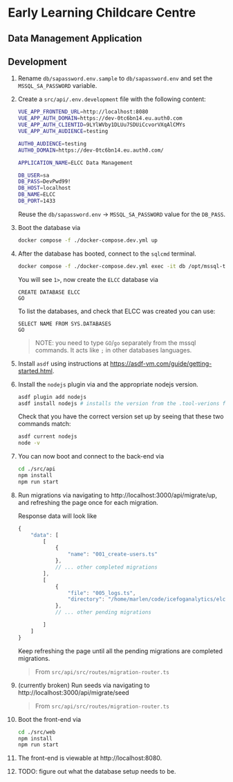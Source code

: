 # Early Learning Childcare Centre
## Data Management Application

## Development

1. Rename `db/sapassword.env.sample` to `db/sapassword.env` and set the `MSSQL_SA_PASSWORD` variable.

2. Create a `src/api/.env.development` file with the following content:

    ```bash
    VUE_APP_FRONTEND_URL=http://localhost:8080
    VUE_APP_AUTH_DOMAIN=https://dev-0tc6bn14.eu.auth0.com
    VUE_APP_AUTH_CLIENTID=9LYlWVby1DLUu7SDUiCcvorVXqAlCMYs
    VUE_APP_AUTH_AUDIENCE=testing

    AUTH0_AUDIENCE=testing
    AUTH0_DOMAIN=https://dev-0tc6bn14.eu.auth0.com/

    APPLICATION_NAME=ELCC Data Management

    DB_USER=sa
    DB_PASS=DevPwd99!
    DB_HOST=localhost
    DB_NAME=ELCC
    DB_PORT=1433
    ```

    Reuse the `db/sapassword.env` -> `MSSQL_SA_PASSWORD` value for the `DB_PASS`.

3. Boot the database via

    ```bash
    docker compose -f ./docker-compose.dev.yml up
    ```

4. After the database has booted, connect to the `sqlcmd` terminal.

    ```bash
    docker compose -f ./docker-compose.dev.yml exec -it db /opt/mssql-tools/bin/sqlcmd -S localhost -U sa -P DevPwd99!
    ```

    You will see `1>`, now create the `ELCC` database via
    ```mssql
    CREATE DATABASE ELCC
    GO
    ```

    To list the databases, and check that ELCC was created you can use:
    ```msql
    SELECT NAME FROM SYS.DATABASES
    GO
    ```

    > NOTE: you need to type `GO`/`go` separately from the mssql commands. It acts like `;` in other databases languages.

5. Install `asdf` using instructions at https://asdf-vm.com/guide/getting-started.html.

6. Install the `nodejs` plugin via and the appropriate nodejs version.

    ```bash
    asdf plugin add nodejs
    asdf install nodejs # installs the version from the .tool-verions file
    ```

    Check that you have the correct version set up by seeing that these two commands match:

    ```bash
    asdf current nodejs
    node -v
    ```

7. You can now boot and connect to the back-end via

    ```bash
    cd ./src/api
    npm install
    npm run start
    ```

8. Run migrations via navigating to http://localhost:3000/api/migrate/up, and refreshing the page once for each migration.

    Response data will look like

    ```js
    {
        "data": [
            [
                {
                    "name": "001_create-users.ts"
                },
                // ... other completed migrations
            ],
            [
                {
                    "file": "005_logs.ts",
                    "directory": "/home/marlen/code/icefoganalytics/elcc-data-management/src/api/src/data/migrations"
                },
                // ... other pending migrations

            ]
        ]
    }
    ```

    Keep refreshing the page until all the pending migrations are completed migrations.

    > From `src/api/src/routes/migration-router.ts`

9. (currently broken) Run seeds via navigating to http://localhost:3000/api/migrate/seed

    > From `src/api/src/routes/migration-router.ts`

9. Boot the front-end via

    ```bash
    cd ./src/web
    npm install
    npm run start
    ```

8. The front-end is viewable at http://localhost:8080.

9. TODO: figure out what the database setup needs to be.
